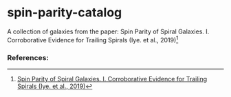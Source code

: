 # spin-parity-catalog
A collection of galaxies from the paper: Spin Parity of Spiral Galaxies. I. Corroborative Evidence for Trailing Spirals (Iye. et al., 2019)[^1]

### References:
[^1]: [Spin Parity of Spiral Galaxies. I. Corroborative Evidence for Trailing Spirals (Iye. et al., 2019)](https://iopscience.iop.org/article/10.3847/1538-4357/ab4a18)
